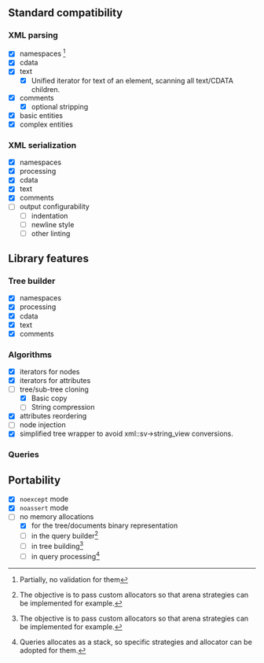 ## Standard compatibility

### XML parsing
- [x] namespaces [^1]
- [x] cdata
- [x] text
    - [x] Unified iterator for text of an element, scanning all text/CDATA children.
- [x] comments 
    - [x] optional stripping
- [x] basic entities
- [x] complex entities

### XML serialization
- [x] namespaces
- [x] processing
- [x] cdata
- [x] text
- [x] comments
- [ ] output configurability
    - [ ] indentation
    - [ ] newline style
    - [ ] other linting

## Library features

### Tree builder
- [x] namespaces
- [x] processing
- [x] cdata
- [x] text
- [x] comments

### Algorithms
- [x] iterators for nodes
- [x] iterators for attributes
- [ ] tree/sub-tree cloning
    - [x] Basic copy
    - [ ] String compression
- [x] attributes reordering
- [ ] node injection
- [x] simplified tree wrapper to avoid xml::sv->string_view conversions.

### Queries

## Portability

- [x] `noexcept` mode
- [x] `noassert` mode
- [ ] no memory allocations
    - [x] for the tree/documents binary representation
    - [ ] in the query builder[^2]
    - [ ] in tree building[^2]
    - [ ] in query processing[^3]

[^1]: Partially, no validation for them
[^2]: The objective is to pass custom allocators so that arena strategies can be implemented for example.
[^3]: Queries allocates as a stack, so specific strategies and allocator can be adopted for them.